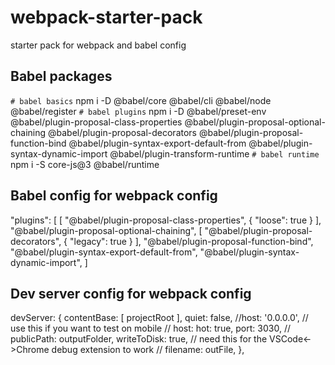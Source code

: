 # webpack-starter-pack
starter pack for webpack and babel config

## Babel packages

`# babel basics` npm i -D @babel/core @babel/cli @babel/node @babel/register 
`# babel plugins` npm i -D @babel/preset-env @babel/plugin-proposal-class-properties @babel/plugin-proposal-optional-chaining @babel/plugin-proposal-decorators @babel/plugin-proposal-function-bind @babel/plugin-syntax-export-default-from @babel/plugin-syntax-dynamic-import @babel/plugin-transform-runtime
`# babel runtime` npm i -S core-js@3 @babel/runtime


## Babel config for webpack config
"plugins": [
    [
      "@babel/plugin-proposal-class-properties",
      {
        "loose": true
      }
    ],
    "@babel/plugin-proposal-optional-chaining",
    [
      "@babel/plugin-proposal-decorators",
      {
        "legacy": true
      }
    ],
    "@babel/plugin-proposal-function-bind",
    "@babel/plugin-syntax-export-default-from",
    "@babel/plugin-syntax-dynamic-import",
]

## Dev server config for webpack config 
devServer: {
      contentBase: [
        projectRoot
      ],
      quiet: false,
      //host: '0.0.0.0', // use this if you want to test on mobile
      // host:
      hot: true,
      port: 3030,
      // publicPath: outputFolder,
      writeToDisk: true,  // need this for the VSCode<->Chrome debug extension to work
      // filename: outFile,
    },
